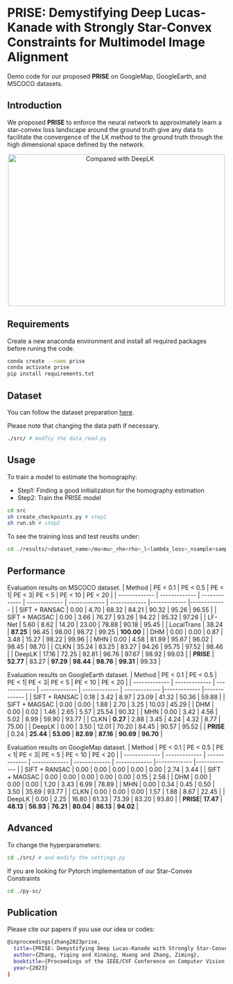 # PRISE: Demystifying Deep Lucas-Kanade with Strongly Star-Convex Constraints for Multimodel Image Alignment
Demo code for our proposed **PRISE** on GoogleMap, GoogleEarth, and MSCOCO datasets.

## Introduction
We proposed **PRISE** to enforce the neural network to approximately learn a star-convex loss landscape around the ground truth give any data to facilitate the convergence of the LK method to the ground truth through the high dimensional space defined by the network.

<div align=center><img src="https://github.com/swiftzhang125/PRISE/blob/main/image/fig1.png" width="500" height="350" alt="Compared with DeepLK"/></div>



## Requirements
Create a new anaconda environment and install all required packages before runing the code.
```bash
conda create --name prise
conda activate prise
pip install requirements.txt
```


## Dataset
You can follow the dataset preparation [here](https://github.com/placeforyiming/CVPR21-Deep-Lucas-Kanade-Homography). 

Please note that changing the data path if necessary.
```bash
./src/ # modfiy the data_read.py
```


## Usage
To train a model to estimate the homography:
* Step1: Finding a good initialization for the homography estimation
* Step2: Train the PRISE model
```bash
cd src
sh create_checkpoints.py # step1
sh run.sh # step2
```

To see the training loss and test reuslts under:
```bash
cd ./results/<dataset_name>/mu<mu>_rho<rho>_l<lambda_loss>_nsample<sample_noise>/trainig/
```

## Performance
Evaluation results on MSCOCO dataset.
| Method  | PE < 0.1 | PE < 0.5 | PE < 1| PE < 3| PE < 5 | PE < 10 | PE < 20 |
| ------------- | ------------- | ------------- | ------------- | ------------- | ------------- |------------- |------------- |
| SIFT + RANSAC  |  0.00 |  4.70 | 68.32 | 84.21 | 90.32 | 95.26 |  96.55 |
| SIFT + MAGSAC  |  0.00 |  3.66 | 76.27 | 93.26 | 94.22 | 95.32 |  97.26 |
| LF-Net         |  5.60 |  8.62 | 14.20 | 23.00 | 78.88 | 90.18 |  95.45 |
| LocalTrans     | 38.24 | **87.25** | 96.45 | 98.00 | 98.72 | 99.25 | **100.00** |
| DHM            |  0.00 |  0.00 |  0.87 |  3.48 | 15.27 | 98.22 |  99.96 |
| MHN            |  0.00 |  4.58 | 81.99 | 95.67 | 96.02 | 98.45 |  98.70 |
| CLKN           | 35.24 | 83.25 | 83.27 | 94.26 | 95.75 | 97.52 |  98.46 |
| DeepLK         | 17.16 | 72.25 | 92.81 | 96.76 | 97.67 | 98.92 |  99.03 |
| **PRISE**          | **52.77** | 83.27 | **97.29** | **98.44** | **98.76** | **99.31** |  99.33 |

Evaluation results on GoogleEarth dataset.
| Method  | PE < 0.1 | PE < 0.5 | PE < 1| PE < 3| PE < 5 | PE < 10 | PE < 20 |
| ------------- | ------------- | ------------- | ------------- | ------------- | ------------- |------------- |------------- |
| SIFT + RANSAC  |  0.18 |  3.42 |  8.97 | 23.09 | 41.32 | 50.36 | 59.88 |
| SIFT + MAGSAC  |  0.00 |  0.00 |  1.88 |  2.70 |  3.25 | 10.03 | 45.29 |
| DHM            |  0.00 |  0.02 |  1.46 |  2.65 |  5.57 | 25.54 | 90.32 |
| MHN            |  0.00 |  3.42 |  4.56 |  5.02 |  8.99 | 59.90 | 93.77 |
| CLKN           |  **0.27** |  2.88 |  3.45 |  4.24 |  4.32 |  8.77 | 75.00 |
| DeepLK         |  0.00 |  3.50 | 12.01 | 70.20 | 84.45 | 90.57 | 95.52 |
| **PRISE**          |  0.24 | **25.44** | **53.00** | **82.69** | **87.16** | **90.69** | **96.70** |

Evaluation results on GoogleMap dataset.
| Method  | PE < 0.1 | PE < 0.5 | PE < 1| PE < 3| PE < 5 | PE < 10 | PE < 20 |
| ------------- | ------------- | ------------- | ------------- | ------------- | ------------- |------------- |------------- |
| SIFT + RANSAC  |  0.00 |  0.00 |  0.00 |  0.00 |  0.00 |  2.74 |  3.44 |
| SIFT + MAGSAC  |  0.00 |  0.00 |  0.00 |  0.00 |  0.00 |  0.15 |  2.58 |
| DHM            |  0.00 |  0.00 |  0.00 |  1.20 |  3.43 |  6.99 | 78.89 |
| MHN            |  0.00 |  0.34 |  0.45 |  0.50 |  3.50 | 35.69 | 93.77 |
| CLKN           |  0.00 |  0.00 |  0.00 |  1.57 |  1.88 |  8.67 | 22.45 |
| DeepLK         |  0.00 |  2.25 | 16.80 | 61.33 | 73.39 | 83.20 | 93.80 |
| **PRISE**| **17.47** | **48.13** | **56.93** | **76.21** | **80.04** | **86.13** | **94.02** |

## Advanced
To change the hyperparameters:
```bash
cd ./src/ # and modify the settings.py
```
If you are looking for Pytorch implementation of our Star-Convex Constraints
```bash
cd ./py-sc/
```

## Publication
Please cite our papers if you use our idea or codes:
```bash
@inproceedings{zhang2023prise,
  title={PRISE: Demystifying Deep Lucas-Kanade with Strongly Star-Convex Constraints for Multimodel Image Alignment},
  author={Zhang, Yiqing and Xinming, Huang and Zhang, Ziming},
  booktitle={Proceedings of the IEEE/CVF Conference on Computer Vision and Pattern Recognition},
  year={2023}
}
```


